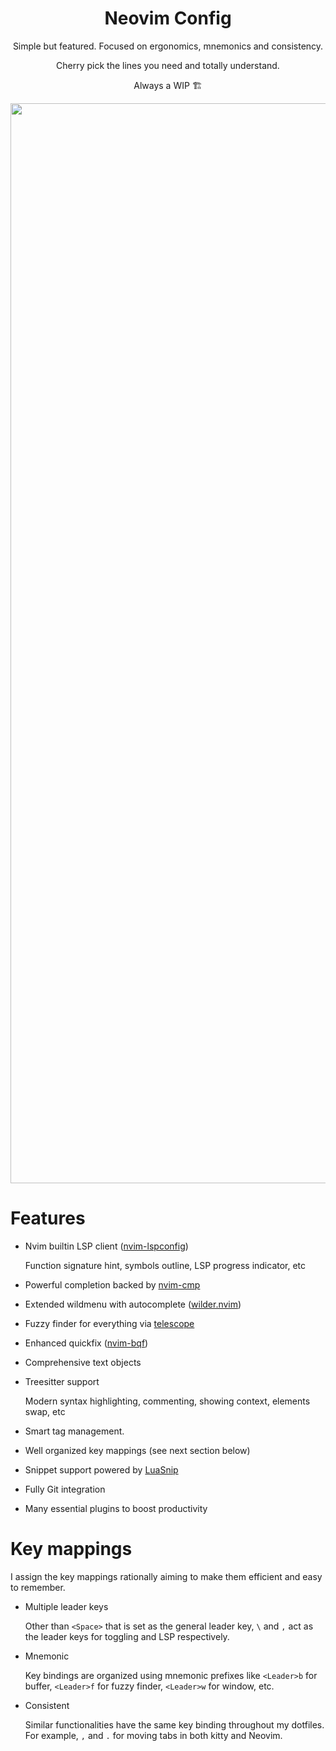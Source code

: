 <div align="center">
  
# Neovim Config

Simple but featured. Focused on ergonomics, mnemonics and consistency. 
  
Cherry pick the lines you need and totally understand. 
  
Always a WIP 🏗
  
<img width="1728" alt="Screen Shot 2022-03-18 at 22 30 06" src="https://user-images.githubusercontent.com/11582667/159108482-c02407c0-9861-47c1-adf6-08bd8a952c1f.png">

</div>

# Features

* Nvim builtin LSP client ([nvim-lspconfig](https://github.com/neovim/nvim-lspconfig))

  Function signature hint, symbols outline, LSP progress indicator, etc
  
* Powerful completion backed by [nvim-cmp](https://github.com/hrsh7th/nvim-cmp)
* Extended wildmenu with autocomplete ([wilder.nvim](https://github.com/gelguy/wilder.nvim))
* Fuzzy finder for everything via [telescope](https://github.com/nvim-telescope/telescope.nvim)
* Enhanced quickfix ([nvim-bqf](https://github.com/kevinhwang91/nvim-bqf))
* Comprehensive text objects
* Treesitter support

  Modern syntax highlighting, commenting, showing context, elements swap, etc
  
* Smart tag management. 
* Well organized key mappings (see next section below)
* Snippet support powered by [LuaSnip](https://github.com/L3MON4D3/LuaSnip)
* Fully Git integration
* Many essential plugins to boost productivity

# Key mappings

I assign the key mappings rationally aiming to make them efficient and easy to remember. 

* Multiple leader keys

  Other than `<Space>` that is set as the general leader key, `\` and `,` act as the leader keys for toggling and LSP respectively.
  
* Mnemonic

  Key bindings are organized using mnemonic prefixes like `<Leader>b` for buffer, `<Leader>f` for fuzzy finder, `<Leader>w` for window, etc.
  
* Consistent

  Similar functionalities have the same key binding throughout my dotfiles. For example, `,` and `.` for moving tabs in both kitty and Neovim.

